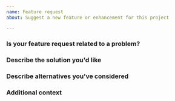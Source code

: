 ```yaml
---
name: Feature request
about: Suggest a new feature or enhancement for this project

---
```


### Is your feature request related to a problem?
<!--
  Please provide a clear and concise description of what the problem is.
  "I'm always frustrated when..."
  -->

### Describe the solution you'd like
<!-- A clear and concise description of what you want to happen. -->

### Describe alternatives you've considered
<!--
  A clear and concise description of any alternative solutions or features
  you've considered.
-->

### Additional context
<!-- Add any other context or screenshots about the feature request here. -->
